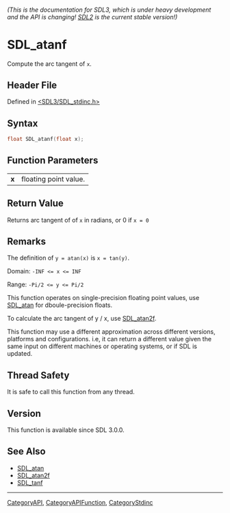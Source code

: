 ###### (This is the documentation for SDL3, which is under heavy development and the API is changing! [SDL2](https://wiki.libsdl.org/SDL2/) is the current stable version!)
# SDL_atanf

Compute the arc tangent of `x`.

## Header File

Defined in [<SDL3/SDL_stdinc.h>](https://github.com/libsdl-org/SDL/blob/main/include/SDL3/SDL_stdinc.h)

## Syntax

```c
float SDL_atanf(float x);

```

## Function Parameters

|           |                       |
| --------- | --------------------- |
| **x**     | floating point value. |

## Return Value

Returns arc tangent of of `x` in radians, or 0 if `x = 0`

## Remarks

The definition of `y = atan(x)` is `x = tan(y)`.

Domain: `-INF <= x <= INF`

Range: `-Pi/2 <= y <= Pi/2`

This function operates on single-precision floating point values, use
[SDL_atan](SDL_atan) for dboule-precision floats.

To calculate the arc tangent of y / x, use [SDL_atan2f](SDL_atan2f).

This function may use a different approximation across different versions,
platforms and configurations. i.e, it can return a different value given
the same input on different machines or operating systems, or if SDL is
updated.

## Thread Safety

It is safe to call this function from any thread.

## Version

This function is available since SDL 3.0.0.

## See Also

- [SDL_atan](SDL_atan)
- [SDL_atan2f](SDL_atan2f)
- [SDL_tanf](SDL_tanf)

----
[CategoryAPI](CategoryAPI), [CategoryAPIFunction](CategoryAPIFunction), [CategoryStdinc](CategoryStdinc)

